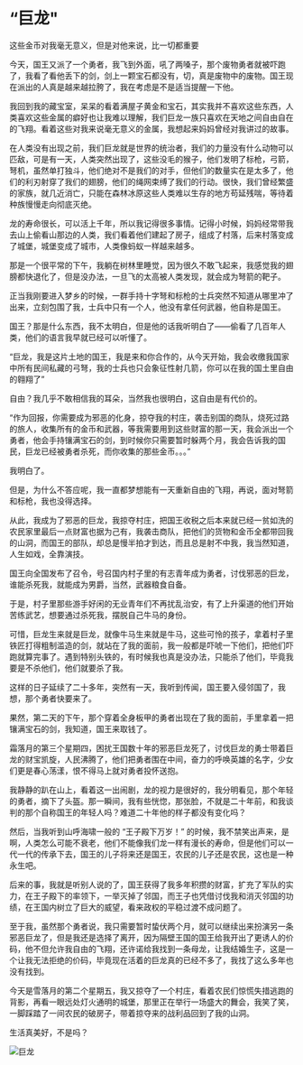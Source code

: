 # **“巨龙"**

这些金币对我毫无意义，但是对他来说，比一切都重要

今天，国王又派了一个勇者，我飞到外面，吼了两嗓子，那个废物勇者就被吓跑了，我看了看他丢下的剑，剑上一颗宝石都没有，切，真是废物中的废物。国王现在派出的人真是越来越拉胯了，我在考虑是不是适当提醒一下他。

我回到我的藏宝室，呆呆的看着满屋子黄金和宝石，其实我并不喜欢这些东西，人类喜欢这些金属的癖好也让我难以理解，我们巨龙一族只喜欢在天地之间自由自在的飞翔。看着这些对我来说毫无意义的金属，我想起来妈妈曾经对我讲过的故事。

在人类没有出现之前，我们巨龙就是世界的统治者，我们的力量没有什么动物可以匹敌，可是有一天，人类突然出现了，这些没毛的猴子，他们发明了标枪，弓箭，弩机，虽然单打独斗，他们绝对不是我们的对手，但他们的数量实在是太多了，他们的利刃射穿了我们的翅膀，他们的绳网束缚了我们的行动。很快，我们曾经繁盛的家族，就几近消亡，只能在森林冰原这些人类难以生存的地方苟延残喘，等待着种族慢慢走向彻底灭绝。

龙的寿命很长，可以活上千年，所以我记得很多事情。记得小时候，妈妈经常带我去山上偷看山那边的人类，我们看着他们建起了房子，组成了村落，后来村落变成了城堡，城堡变成了城市，人类像蚂蚁一样越来越多。

那是一个很平常的下午，我躺在树林里睡觉，因为很久不敢飞起来，我感觉我的翅膀都快退化了，但是没办法，一旦飞的太高被人类发现，就会成为弩箭的靶子。

正当我刚要进入梦乡的时候，一群手持十字弩和标枪的士兵突然不知道从哪里冲了出来，立刻包围了我，士兵中只有一个人，他没有拿任何武器，他自称是国王。

国王？那是什么东西，我不太明白，但是他的话我听明白了——偷看了几百年人类，他们的语言我早就已经可以听懂了。

“巨龙，我是这片土地的国王，我是来和你合作的，从今天开始，我会收缴我国家中所有民间私藏的弓弩，我的士兵也只会象征性射几箭，你可以在我的国土里自由的翱翔了”

自由？我几乎不敢相信我的耳朵，当然我也很明白，这自由是有代价的。

“作为回报，你需要成为邪恶的化身，掠夺我的村庄，袭击别国的商队，烧死过路的旅人，收集所有的金币和武器，等我需要用到这些财富的那一天，我会派出一个勇者，他会手持镶满宝石的剑，到时候你只需要暂时躲两个月，我会告诉我的国民，巨龙已经被勇者杀死，而你收集的那些金币。。。”

我明白了。

但是，为什么不答应呢，我一直都梦想能有一天重新自由的飞翔，再说，面对弩箭和标枪，我也没得选择。

从此，我成为了邪恶的巨龙，我掠夺村庄，把国王收税之后本来就已经一贫如洗的农民家里最后一点财富也据为己有，我袭击商队，把他们的货物和金币全都带回我的山洞，而国王的部队，却总是慢半拍才到达，而且总是射不中我，我当然知道，人生如戏，全靠演技。

国王向全国发布了召令，号召国内村子里的有志青年成为勇者，讨伐邪恶的巨龙，谁能杀死我，就能成为男爵，当然，武器粮食自备。

于是，村子里那些游手好闲的无业青年们不再扰乱治安，有了上升渠道的他们开始苦练武艺，想要通过杀死我，摆脱自己牛马的身份。

可惜，巨龙生来就是巨龙，就像牛马生来就是牛马，这些可怜的孩子，拿着村子里铁匠打得粗制滥造的剑，就站在了我的面前，我一般都是吓唬一下他们，把他们吓跑就算完事了。遇到特别头铁的，有时候我也真是没办法，只能杀了他们，毕竟我要是不杀他们，他们就要杀了我。

这样的日子延续了二十多年，突然有一天，我听到传闻，国王要入侵邻国了，我想，那个勇者快要来了。

果然，第二天的下午，那个穿着全身板甲的勇者出现在了我的面前，手里拿着一把镶满宝石的剑，我知道，国王来取钱了。

霜落月的第三个星期四，困扰王国数十年的邪恶巨龙死了，讨伐巨龙的勇士带着巨龙的财宝凯旋，人民沸腾了，他们把勇者围在中间，奋力的呼唤英雄的名字，少女们更是春心荡漾，恨不得马上就对勇者投怀送抱。

我静静的趴在山上，看着这一出闹剧，龙的视力是很好的，我分明看见，那个年轻的勇者，摘下了头盔。那一瞬间，我有些恍惚，那张脸，不就是二十年前，和我谈判的那个自称国王的年轻人吗？难道二十年他的样子都没有变化吗？

然后，当我听到山呼海啸一般的 “王子殿下万岁！” 的时候，我不禁笑出声来，是啊，人类怎么可能不衰老，他们不能像我们龙一样有漫长的寿命，但是他们可以一代一代的传承下去，国王的儿子将来还是国王，农民的儿子还是农民，这也是一种永生吧。

后来的事，我就是听别人说的了，国王获得了我多年积攒的财富，扩充了军队的实力，在王子殿下的率领下，一举灭掉了邻国，而王子也凭借讨伐我和消灭邻国的功绩，在王国内树立了巨大的威望，看来政权的平稳过渡不成问题了。

至于我，虽然那个勇者说，我只需要暂时蛰伏两个月，就可以继续出来扮演另一条邪恶巨龙了，但是我还是选择了离开，因为隔壁王国的国王给我开出了更诱人的价码，他不但允许我自由的飞翔，还许诺给我找到一条母龙，让我结婚生子，这是一个让我无法拒绝的价码，毕竟现在活着的巨龙真的已经不多了，我找了这么多年也没有找到。

今天是雪落月的第二个星期五，我又掠夺了一个村庄，看着农民们惊慌失措逃跑的背影，再看一眼远处灯火通明的城堡，那里正在举行一场盛大的舞会，我笑了笑，一脚踩踏了一间农民的破房子，带着掠夺来的战利品回到了我的山洞。

生活真美好，不是吗？

![巨龙](https://encrypted-tbn0.gstatic.com/images?q=tbn:ANd9GcRnpm-EJIGEE93ndkPu8gf0EuLpGV_T7bTvYQ&usqp=CAU)
